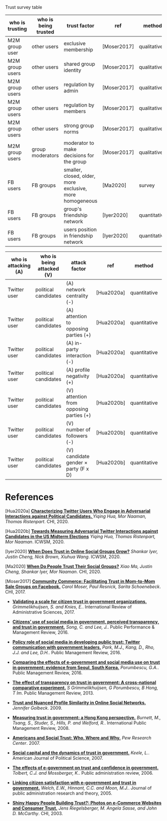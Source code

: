 Trust survey table 

| who is trusting | who is being trusted | trust factor | ref | method | measurable in covid-tweets? | 
| ------ | ------ | ------ | ------ | ------ | ------ |
| M2M group user | other users | exclusive membership | [Moser2017] | qualitative | -- | 
| M2M group users | other users | shared group identity | [Moser2017] | qualitative | -- | 
| M2M group users | other users | regulation by admin | [Moser2017] | qualitative | -- | 
| M2M group users | other users | regulation by members | [Moser2017] | qualitative | -- | 
| M2M group users | other users | strong group norms | [Moser2017] | qualitative | -- | 
| M2M group users | group moderators | moderator to make decisions for the group | [Moser2017] | qualitative | -- | 
| FB users | FB groups | smaller, closed, older, more exclusive, more homogeneous | [Ma2020] | survey | -- | 
| FB users | FB groups | group's friendship network | [Iyer2020] | quantitative | -- | 
| FB users | FB groups | users position in friendship network | [Iyer2020] | quantitative | -- | 


| who is attacking (A) | who is being attacked (V) | attack factor | ref | method | measurable in covid-tweets? | 
| ------ | ------ | ------ | ------ | ------ | ------ |
| Twitter user | political candidates | (A) network centrality (-) | [Hua2020a] | quantitative | -- | 
| Twitter user | political candidates | (A) attention to opposing parties (+) | [Hua2020a] | quantitative | -- | 
| Twitter user | political candidates | (A) in-party interaction (-) | [Hua2020a] | quantitative | -- | 
| Twitter user | political candidates | (A) profile negativity (+) | [Hua2020a] | quantitative | -- | 
| Twitter user | political candidates | (V) attention from opposing parties (+) | [Hua2020b] | quantitative | -- | 
| Twitter user | political candidates | (V) number of followers (-) | [Hua2020b] | quantitative | -- | 
| Twitter user | political candidates | (V) candidate gender × party (F x D) | [Hua2020b] | quantitative | -- | 




# References

[Hua2020a] **[Characterizing Twitter Users Who Engage in Adversarial Interactions against Political Candidates.
](http://yiqing-hua.com/papers/adversarial_user_chi2020.pdf)** *Yiqing Hua, Mor Naaman, Thomas Ristenpart*. CHI, 2020.

[Hua2020b] **[Towards Measuring Adversarial Twitter Interactions against Candidates in the US Midterm Elections](http://yiqing-hua.com/papers/adversarial_candidates_icwsm2020.pdf)** *Yiqing Hua, Thomas Ristenpart, Mor Naaman*. ICWSM, 2020.

[Iyer2020] **[When Does Trust in Online Social Groups Grow?](https://files.clr3.com/papers/2020_trustgrow.pdf)** *Shankar Iyer, Justin Cheng, Nick Brown, Xiuhua Wang*. ICWSM, 2020.

[Ma2020] **[When Do People Trust Their Social Groups?](https://files.clr3.com/papers/2019_trustingroups.pdf)** *Xiao Ma, Justin Cheng, Shankar Iyer, Mor Naaman*. CHI, 2020.

[Moser2017] **[Community Commerce: Facilitating Trust in Mom-to-Mom Sale Groups on Facebook.](http://www.carolmoser.com/wp-content/uploads/2017/05/M2M_moser_CHI17.pdf)** *Carol Moser, Paul Resnick, Sarita Schoenebeck*. CHI, 2017.

- **[Validating a scale for citizen trust in government organizations.](https://journals.sagepub.com/doi/full/10.1177/0020852315585950)** *Grimmelikhuijsen, S. and Knies, E.*. International Review of Administrative Sciences, 2017.

- **[Citizens’ use of social media in government, perceived transparency, and trust in government.](https://www.tandfonline.com/doi/full/10.1080/15309576.2015.1108798)** *Song, C. and Lee, J.*. Public Performance & Management Review, 2016.

- **[Policy role of social media in developing public trust: Twitter communication with government leaders.](https://www.tandfonline.com/doi/full/10.1080/14719037.2015.1066418)** *Park, M.J., Kang, D., Rho, J.J. and Lee, D.H.*. Public Management Review, 2016.

- **[Comparing the effects of e-government and social media use on trust in government: evidence from Seoul, South Korea.](https://www.tandfonline.com/doi/full/10.1080/14719037.2015.1100751)** *Porumbescu, G.A.*. Public Management Review, 2016.

- **[The effect of transparency on trust in government: A cross‐national comparative experiment.](https://onlinelibrary.wiley.com/doi/full/10.1111/puar.12047)** *S Grimmelikhuijsen, G Porumbescu, B Hong, T Im*. Public Management Review, 2013.

- **[Trust and Nuanced Profile Similarity in Online Social Networks.](https://doi.org/10.1145/1594173.1594174)** *Jennifer Golbeck*. 2009.

- **[Measuring trust in government: a Hong Kong perspective.](http://journals.sfu.ca/ipmr/index.php/ipmr/article/view/58)** *Burnett, M., Tsang, S., Studer, S., Hills, P. and Welford, R.*. International Public Management Review, 2008.

- **[Americans and Social Trust: Who, Where and Why.](https://www.pewsocialtrends.org/2007/02/22/americans-and-social-trust-who-where-and-why/)** *Pew Research Center*. 2007.

- **[Social capital and the dynamics of trust in government.](https://onlinelibrary.wiley.com/doi/full/10.1111/j.1540-5907.2007.00248.x)** *Keele, L.*. American Journal of Political Science, 2007.

- **[The effects of e‐government on trust and confidence in government.](https://onlinelibrary.wiley.com/doi/full/10.1111/j.1540-6210.2006.00594.x)** *Tolbert, C.J. and Mossberger, K.*. Public administration review, 2006.

- **[Linking citizen satisfaction with e-government and trust in government.](https://academic.oup.com/jpart/article/15/3/371/941130)** *Welch, E.W., Hinnant, C.C. and Moon, M.J.*. Journal of public administration research and theory, 2005.

- **[Shiny Happy People Building Trust?: Photos on e-Commerce Websites and Consumer Trust.](https://doi.org/10.1145/642611.642634)** *Jens Riegelsberger, M. Angela Sasse, and John D. McCarthy*. CHI, 2003.
